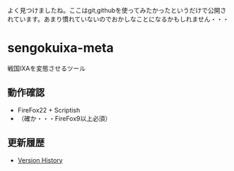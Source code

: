 よく見つけましたね。ここはgit,githubを使ってみたかったというだけで公開されています。あまり慣れていないのでおかしなことになるかもしれません・・・

sengokuixa-meta
===============

戦国IXAを変態させるツール

動作確認
--------

* FireFox22 + Scriptish
* （確か・・・FireFox9以上必須）

更新履歴
--------

* [Version History](https://github.com/metameta/sengokuixa-meta/wiki/Version-History)
